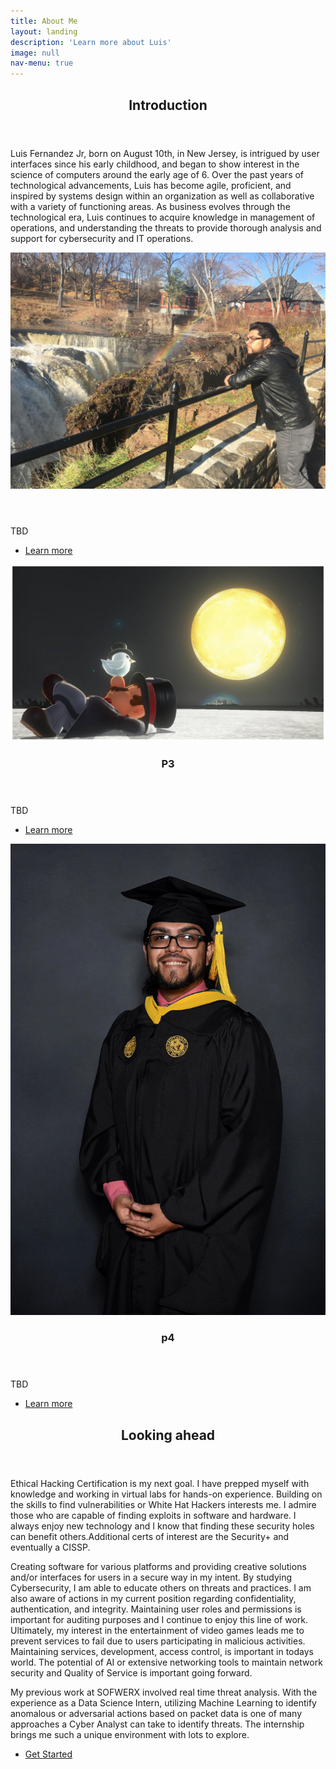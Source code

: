 ```yaml
---
title: About Me
layout: landing
description: 'Learn more about Luis'
image: null
nav-menu: true
---
```


<!-- Main -->
<div id="main">

<!-- One -->
<section id="one">
	<div class="inner">
		<header class="major">
			<h2>Introduction</h2>
		</header>
		<p>Luis Fernandez Jr, born on August 10th, in New Jersey, is intrigued by user interfaces since his early childhood, and began to show interest in the science of computers around the early age of 6. Over the past years of technological advancements, Luis has become agile, proficient, and inspired by systems design within an organization as well as collaborative with a variety of functioning areas. As business evolves through the technological era, Luis continues to acquire knowledge in management of operations, and understanding the threats to provide thorough analysis and support for cybersecurity and IT operations.</p>
	</div>
</section>

<!-- Two -->
<section id="two" class="spotlights">
	<section>
		<a href="generic.html" class="image">
			<img src="assets/images/pic05.jpg" alt="" data-position="center center" />
		</a>
		<div class="content">
			<div class="inner">
				<header class="major">
					<h3></h3>
				</header>
				<p>TBD</p>
				<ul class="actions">
					<li><a href="generic.html" class="button">Learn more</a></li>
				</ul>
			</div>
		</div>
	</section>
	<section>
		<a href="generic.html" class="image">
			<img src="assets/images/pic08.jpg" alt="" data-position="top center" />
		</a>
		<div class="content">
			<div class="inner">
				<header class="major">
					<h3>P3</h3>
				</header>
				<p>TBD</p>
				<ul class="actions">
					<li><a href="generic.html" class="button">Learn more</a></li>
				</ul>
			</div>
		</div>
	</section>
	<section>
		<a href="generic.html" class="image">
			<img src="assets/images/pic10.jpg" alt="" data-position="25% 25%" />
		</a>
		<div class="content">
			<div class="inner">
				<header class="major">
					<h3>p4</h3>
				</header>
				<p>TBD</p>
				<ul class="actions">
					<li><a href="generic.html" class="button">Learn more</a></li>
				</ul>
			</div>
		</div>
	</section>
</section>

<!-- Three -->
<section id="three">
	<div class="inner">
		<header class="major">
			<h2>Looking ahead</h2>
		</header>
		<p>Ethical Hacking Certification is my next goal. I have prepped myself with knowledge and working in virtual labs for hands-on experience. Building on the skills to find vulnerabilities or White Hat Hackers interests me. I admire those who are capable of finding exploits in software and hardware. I always enjoy new technology and I know that finding these security holes can benefit others.Additional certs of interest are the Security+ and eventually a CISSP.

Creating software for various platforms and providing creative solutions and/or interfaces for users in a secure way in my intent. By studying Cybersecurity, I am able to educate others on threats and practices. I am also aware of actions in my current position regarding confidentiality, authentication, and integrity. Maintaining user roles and permissions is important for auditing purposes and I continue to enjoy this line of work. Ultimately, my interest in the entertainment of video games leads me to prevent services to fail due to users participating in malicious activities. Maintaining services, development, access control, is important in todays world.  The potential of AI or extensive networking tools to maintain network security and Quality of Service is important going forward. 

My previous work at SOFWERX involved real time threat analysis. With the experience as a Data Science Intern, utilizing Machine Learning to identify anomalous or adversarial actions based on packet data is one of many approaches a Cyber Analyst can take to identify threats. The internship brings me such a unique environment with lots to explore. </p>
		<ul class="actions">
			<li><a href="generic.html" class="button next">Get Started</a></li>
		</ul>
	</div>
</section>

</div>
